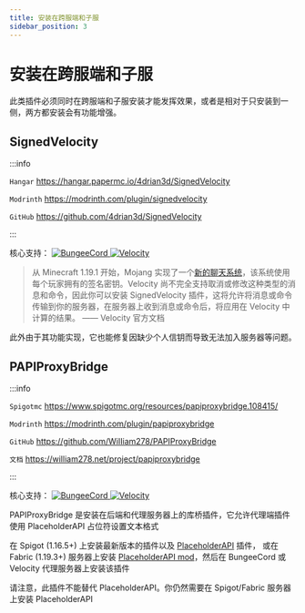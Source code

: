 ```yaml
---
title: 安装在跨服端和子服
sidebar_position: 3
---
```


# 安装在跨服端和子服

此类插件必须同时在跨服端和子服安装才能发挥效果，或者是相对于只安装到一侧，两方都安装会有功能增强。

## SignedVelocity

:::info

`Hangar` https://hangar.papermc.io/4drian3d/SignedVelocity

`Modrinth` https://modrinth.com/plugin/signedvelocity

`GitHub` https://github.com/4drian3d/SignedVelocity

:::

<!--markdownlint-disable line-length-->

核心支持：
<a href="">
  <img src="https://img.shields.io/badge/BungeeCord-orange?&style=for-the-badge" class="stylish-image" alt="BungeeCord" />
</a>
<a href="">
  <img src="https://img.shields.io/badge/Velocity-blue?&style=for-the-badge" class="stylish-image" alt="Velocity" />
</a>

> 从 Minecraft 1.19.1 开始，Mojang 实现了一个[新的聊天系统](https://zh.minecraft.wiki/w/Java%E7%89%881.19.1#%E5%B8%B8%E8%A7%84)，该系统使用每个玩家拥有的签名密钥。Velocity 尚不完全支持取消或修改这种类型的消息和命令，因此你可以安装 SignedVelocity 插件，这将允许将消息或命令传输到你的服务器，在服务器上收到消息或命令后，将应用在 Velocity 中计算的结果。 —— Velocity 官方文档

此外由于其功能实现，它也能修复因缺少个人信钥而导致无法加入服务器等问题。

## PAPIProxyBridge

:::info

`Spigotmc` https://www.spigotmc.org/resources/papiproxybridge.108415/

`Modrinth` https://modrinth.com/plugin/papiproxybridge

`GitHub` https://github.com/WiIIiam278/PAPIProxyBridge

`文档` https://william278.net/project/papiproxybridge

:::

核心支持：
<a href="">
  <img src="https://img.shields.io/badge/BungeeCord-orange?&style=for-the-badge" class="stylish-image" alt="BungeeCord" />
</a>
<a href="">
  <img src="https://img.shields.io/badge/Velocity-blue?&style=for-the-badge" class="stylish-image" alt="Velocity" />
</a>

PAPIProxyBridge 是安装在后端和代理服务器上的库桥插件，它允许代理端插件使用 PlaceholderAPI 占位符设置文本格式

在 Spigot (1.16.5+) 上安装最新版本的插件以及 [PlaceholderAPI](https://www.spigotmc.org/resources/placeholderapi.6245/) 插件，
或在 Fabric (1.19.3+) 服务器上安装 [PlaceholderAPI mod](https://placeholders.pb4.eu/)，然后在 BungeeCord 或 Velocity 代理服务器上安装该插件

请注意，此插件不能替代 PlaceholderAPI。你仍然需要在 Spigot/Fabric 服务器上安装 PlaceholderAPI
